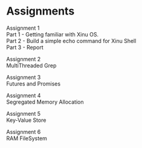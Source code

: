# Assignments
Assignment 1  
Part 1 - Getting familiar with Xinu OS.  
Part 2 - Build a simple echo command for Xinu Shell  
Part 3 - Report  

Assignment 2  
MultiThreaded Grep  

Assignment 3  
Futures and Promises  

Assignment 4  
Segregated Memory Allocation    

Assignment 5  
Key-Value Store  

Assignment 6  
RAM FileSystem   
